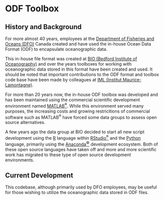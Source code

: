 # ODF Toolbox

## History and Background

For more almost 40 years, employees at the [Department of Fisheries and Oceans (DFO)](https://www.dfo-mpo.gc.ca/index-eng.htm) Canada created and have used the in-house Ocean Data Format (ODF) to encapsulate oceanographic data.

This in-house file format was created at [BIO (Bedford Institute of Oceanography)](https://www.bio.gc.ca/index-en.php) and over the years toolboxes for working with oceanographic 
data stored in this format have been created and used. It should be noted that important contributions to the ODF format and toolbox code base have been made by colleagues at 
[IML (Institut Maurice-Lamontagne)](https://www.qc.dfo-mpo.gc.ca/en/maurice-lamontagne-institute). 

For more than 20 years now, the in-house ODF toolbox was developed and has been maintained using the commercial scientific development environment named [MATLAB<sup>&reg;</sup>](https://www.mathworks.com/).
While this environment served many purposes, the increasing costs and growing restricitions of commercial software such as MATLAB<sup>&reg;</sup> have forced some data groups to 
assess open source alternatives.

A few years ago the data group at BIO decided to start all new script development using the [R](https://cran.r-project.org/) language within [RStudio<sup>&reg;</sup>](https://rstudio.com/) and the [Python](https://www.python.org/) language, primarily using the [Anaconda<sup>&copy;</sup>](https://www.anaconda.com/) development ecosystem. 
Both of these open source languages have taken off and more and more scientific work has migrated to these type of open source development environments.

## Current Development

This codebase, although primarily used by DFO employees, may be useful for those wishing to utilize the oceanographic data stored in ODF files.
